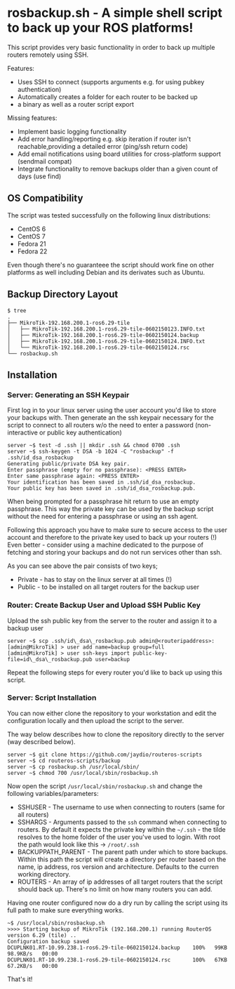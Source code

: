 # rosbackup.sh - A simple shell script to back up your ROS platforms!

This script provides very basic functionality in order to back up multiple routers remotely using SSH.

Features:

 * Uses SSH to connect (supports arguments e.g. for using pubkey authentication)
 * Automatically creates a folder for each router to be backed up
 * a binary as well as a router script export

Missing features:

 * Implement basic logging functionality
 * Add error handling/reporting e.g. skip iteration if router isn't reachable,providing a detailed error (ping/ssh return code)
 * Add email notifications using board utilities for cross-platform support (sendmail compat)
 * Integrate functionality to remove backups older than a given count of days (use find)

## OS Compatibility

The script was tested successfully on the following linux distributions:

 * CentOS 6
 * CentOS 7
 * Fedora 21
 * Fedora 22

Even though there's no guaranteee the script should work fine on other platforms as well including Debian and its derivates such as Ubuntu.

## Backup Directory Layout

```
$ tree
.
├── MikroTik-192.168.200.1-ros6.29-tile
│   ├── MikroTik-192.168.200.1-ros6.29-tile-0602150123.INFO.txt
│   ├── MikroTik-192.168.200.1-ros6.29-tile-0602150124.backup
│   ├── MikroTik-192.168.200.1-ros6.29-tile-0602150124.INFO.txt
│   └── MikroTik-192.168.200.1-ros6.29-tile-0602150124.rsc
└── rosbackup.sh
```

## Installation

### Server: Generating an SSH Keypair

First log in to your linux server using the user account you'd like to store your backups with. Then generate an the ssh keypair necessary for the script to connect to all routers w/o the need to enter a password (non-interactive or public key authentication)

```
server ~$ test -d .ssh || mkdir .ssh && chmod 0700 .ssh
server ~$ ssh-keygen -t DSA -b 1024 -C "rosbackup" -f .ssh/id_dsa_rosbackup
Generating public/private DSA key pair.
Enter passphrase (empty for no passphrase): <PRESS ENTER>
Enter same passphrase again: <PRESS ENTER>
Your identification has been saved in .ssh/id_dsa_rosbackup.
Your public key has been saved in .ssh/id_dsa_rosbackup.pub.
```
When being prompted for a passphrase hit return to use an empty passphrase. This way the private key can be used by the backup script without the need for entering a passphrase or using an ssh agent.

Following this approach you have to make sure to secure access to the user account and therefore to the private key used to back up your routers (!) Even better - consider using a machine dedicated to the purpose of fetching and storing your backups and do not run services other than ssh.

As you can see above the pair consists of two keys;

 * Private - has to stay on the linux server at all times (!)
 * Public - to be installed on all target routers for the backup user

### Router: Create Backup User and Upload SSH Public Key

Upload the ssh public key from the server to the router and assign it to a backup user

```
server ~$ scp .ssh/id\_dsa\_rosbackup.pub admin@<routeripaddress>:
[admin@MikroTik] > user add name=backup group=full
[admin@MikroTik] > user ssh-keys import public-key-file=id\_dsa\_rosbackup.pub user=backup
```

Repeat the following steps for every router you'd like to back up using this script.

### Server: Script Installation

You can now either clone the repository to your workstation and edit the configuration locally and then upload the script to the server.

The way below describes how to clone the repository directly to the server (way described below).

```
server ~$ git clone https://github.com/jaydio/routeros-scripts
server ~$ cd routeros-scripts/backup
server ~$ cp rosbackup.sh /usr/local/sbin/
server ~$ chmod 700 /usr/local/sbin/rosbackup.sh
```
Now open the script `/usr/local/sbin/rosbackup.sh` and change the following variables/parameters:

 * SSHUSER - The username to use when connecting to routers (same for all routers)
 * SSHARGS - Arguments passed to the `ssh` command when connecting to routers. By default it expects the private key within the `~/.ssh` - the tilde resolves to the home folder of the user you've used to login. With root the path would look like this -> `/root/.ssh`
 * BACKUPPATH\_PARENT - The parent path under which to store backups. Within this path the script will create a directory per router based on the name, ip address, ros version and architecture. Defaults to the curren working directory.
 * ROUTERS - An array of ip addresses of all target routers that the script should back up. There's no limit on how many routers you can add.

Having one router configured now do a dry run by calling the script using its full path to make sure everything works.

```
~$ /usr/local/sbin/rosbackup.sh
>>>> Starting backup of MikroTik (192.168.200.1) running RouterOS version 6.29 (tile) ..
Configuration backup saved
DCUPLNK01.RT-10.99.238.1-ros6.29-tile-0602150124.backup    100%   99KB  98.9KB/s   00:00    
DCUPLNK01.RT-10.99.238.1-ros6.29-tile-0602150124.rsc       100%   67KB  67.2KB/s   00:00  
```

That's it!

